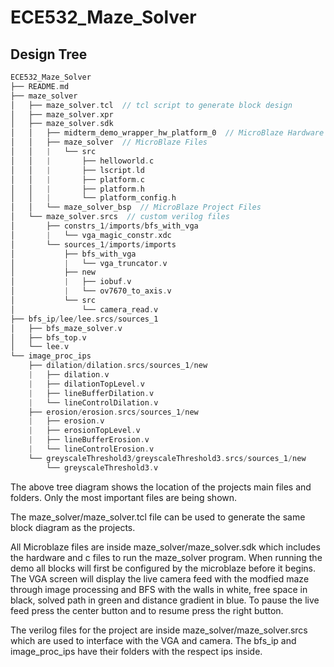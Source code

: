 # ECE532_Maze_Solver

## Design Tree
``` C
ECE532_Maze_Solver
├── README.md
├── maze_solver
│   ├── maze_solver.tcl  // tcl script to generate block design
│   ├── maze_solver.xpr
│   ├── maze_solver.sdk
│   │   ├── midterm_demo_wrapper_hw_platform_0  // MicroBlaze Hardware Files
│   │   ├── maze_solver  // MicroBlaze Files
│   │   |   └── src
│   │   |       ├── helloworld.c
│   │   |       ├── lscript.ld
│   │   |       ├── platform.c
│   │   |       ├── platform.h
│   │   |       └── platform_config.h
│   │   └── maze_solver_bsp  // MicroBlaze Project Files
│   └── maze_solver.srcs  // custom verilog files
│       ├── constrs_1/imports/bfs_with_vga
│       |   └── vga_magic_constr.xdc
│       └── sources_1/imports/imports
│           ├── bfs_with_vga
│           |   └── vga_truncator.v
│           ├── new
│           |   ├── iobuf.v
│           |   └── ov7670_to_axis.v
│           └── src
│               └── camera_read.v
├── bfs_ip/lee/lee.srcs/sources_1
│   ├── bfs_maze_solver.v
│   ├── bfs_top.v
│   └── lee.v
└── image_proc_ips
    ├── dilation/dilation.srcs/sources_1/new
    |   ├── dilation.v
    |   ├── dilationTopLevel.v
    |   ├── lineBufferDilation.v
    |   └── lineControlDilation.v
    ├── erosion/erosion.srcs/sources_1/new
    |   ├── erosion.v
    |   ├── erosionTopLevel.v
    |   ├── lineBufferErosion.v
    |   └── lineControlErosion.v
    └── greyscaleThreshold3/greyscaleThreshold3.srcs/sources_1/new
        └── greyscaleThreshold3.v
```
The above tree diagram shows the location of the projects main files and folders. Only the most important files are being shown.

The maze_solver/maze_solver.tcl file can be used to generate the same block diagram as the projects.

All Microblaze files are inside maze_solver/maze_solver.sdk which includes the hardware and c files to run the maze_solver program. When running the demo all blocks will first be configured by the microblaze before it begins. The VGA screen will display the live camera feed with the modfied maze through image processing and BFS with the walls in white, free space in black, solved path in green and distance gradient in blue. To pause the live feed press the center button and to resume press the right button.

The verilog files for the project are inside maze_solver/maze_solver.srcs which are used to interface with the VGA and camera. The bfs_ip and image_proc_ips have their folders with the respect ips inside.
